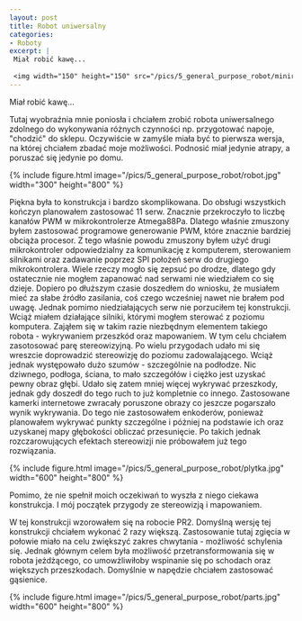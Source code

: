 ```yaml
---
layout: post
title: Robot uniwersalny
categories:
- Roboty
excerpt: |
 Miał robić kawę...
  
 <img width="150" height="150" src="/pics/5_general_purpose_robot/minirobot.jpg"> 
---
```


Miał robić kawę...

Tutaj wyobraźnia mnie poniosła i chciałem zrobić robota uniwersalnego zdolnego do wykonywania różnych czynności np. przygotować napoje, "chodzić" do sklepu. Oczywiście w zamyśle miała być to pierwsza wersja, na której chciałem zbadać moje możliwości. Podnosić miał jedynie atrapy, a poruszać się jedynie po domu.

{% include figure.html image="/pics/5_general_purpose_robot/robot.jpg" width="300" height="800" %}

Piękna była to konstrukcja i bardzo skomplikowana. Do obsługi wszystkich kończyn planowałem zastosować 11 serw. Znacznie przekroczyło to liczbę kanałów PWM w mikrokontrolerze Atmega88Pa. Dlatego właśnie zmuszony byłem zastosować programowe generowanie PWM, które znacznie bardziej obciąża procesor. Z tego właśnie powodu zmuszony byłem użyć drugi mikrokontroler odpowiedzialny za komunikację z komputerem, sterowaniem silnikami oraz zadawanie poprzez SPI położeń serw do drugiego mikrokontrolera. Wiele rzeczy mogło się zepsuć po drodze, dlatego gdy ostatecznie nie mogłem zapanować nad serwami nie wiedziałem co się dzieje. Dopiero po dłuższym czasie doszedłem do wniosku, że musiałem mieć za słabe źródło zasilania, coś czego wcześniej nawet nie brałem pod uwagę. Jednak pomimo niedziałających serw nie porzuciłem tej konstrukcji. Wciąż miałem działające silniki, którymi mogłem sterować z poziomu komputera. Zająłem się w takim razie niezbędnym elementem takiego robota - wykrywaniem przeszkód oraz mapowaniem. W tym celu chciałem zasotosować parę stereowizyjną. Po wielu przygodach udało mi się wreszcie doprowadzić stereowizję do poziomu zadowalającego. Wciąż jednak występowało dużo szumów - szczególnie na podłodze. Nic dziwnego, podłoga, ściana, to mało szczegółów i ciężko jest uzyskać pewny obraz głębi. Udało się zatem mniej więcej wykrywać przeszkody, jednak gdy doszedł do tego ruch to już kompletnie co innego. Zastosowane kamerki internetowe zwracały poruszone obrazy co jeszcze pogarszało wynik wykrywania. Do tego nie zastosowałem enkoderów, ponieważ planowałem wykrywać punkty szczególne i póżniej na podstawie ich oraz uzyskanej mapy głębokości obliczać przesunięcie. Po takich jednak rozczarowujących efektach stereowizji nie próbowałem już tego rozwiązania.

{% include figure.html image="/pics/5_general_purpose_robot/plytka.jpg" width="600" height="800" %}

Pomimo, że nie spełnił moich oczekiwań to wyszła z niego ciekawa konstrukcja. I mój początek przygody ze stereowizją i mapowaniem. 

W tej konstrukcji wzorowałem się na robocie PR2. Domyślną wersję tej konstrukcji chciałem wykonać 2 razy większą. Zastosowanie tutaj zgięcia w połowie miało na celu zwiększyć zakres chwytania - możliwość schylenia się. Jednak głównym celem była możliwość przetransformowania się w robota jeżdżącego, co umowżliwiłoby wspinanie się po schodach oraz większych przeszkodach. Domyślnie w napędzie chciałem zastosować gąsienice. 

{% include figure.html image="/pics/5_general_purpose_robot/parts.jpg" width="600" height="800" %}

